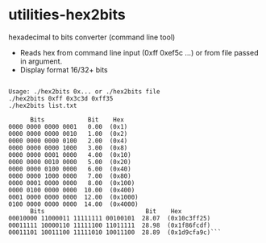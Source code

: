 # utilities-hex2bits
hexadecimal to bits  converter (command line tool)

- Reads hex from command line input (0xff 0xef5c ...) or from file passed in argument.
- Display format 16/32+ bits

```./hex2bits

Usage: ./hex2bits 0x... or ./hex2bits file
./hex2bits 0xff 0x3c3d 0xff35
./hex2bits list.txt

      Bits            Bit    Hex
0000 0000 0000 0001   0.00  (0x1)
0000 0000 0000 0010   1.00  (0x2)
0000 0000 0000 0100   2.00  (0x4)
0000 0000 0000 1000   3.00  (0x8)
0000 0000 0001 0000   4.00  (0x10)
0000 0000 0010 0000   5.00  (0x20)
0000 0000 0100 0000   6.00  (0x40)
0000 0000 1000 0000   7.00  (0x80)
0000 0001 0000 0000   8.00  (0x100)
0000 0100 0000 0000  10.00  (0x400)
0001 0000 0000 0000  12.00  (0x1000)
0100 0000 0000 0000  14.00  (0x4000)
      Bits                            Bit    Hex
00010000 11000011 11111111 00100101  28.07  (0x10c3ff25)
00011111 10000110 11111100 11011111  28.98  (0x1f86fcdf)
00011101 10011100 11111010 10011100  28.89  (0x1d9cfa9c)```

